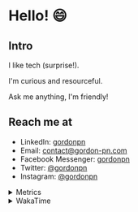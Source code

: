 # Hello! 😄

## Intro

I like tech (surprise!).

I'm curious and resourceful.

Ask me anything, I'm friendly!

## Reach me at

- LinkedIn: [gordonpn](https://www.linkedin.com/in/gordonpn/)
- Email: [contact@gordon-pn.com](mailto:contact@gordon-pn.com)
- Facebook Messenger: [gordonpn](https://www.messenger.com/t/Gordonpn)
- Twitter: [@gordonpn](https://twitter.com/Gordonpn)
- Instagram: [@gordonpn](https://www.instagram.com/gordonpn/)

<details>
  <summary>Metrics</summary>

  <img align="center" src="https://github.com/gordonpn/gordonpn/blob/master/github-metrics.svg" alt="GitHub Metrics">

</details>

<details>
  <summary>WakaTime</summary>

  <!--START_SECTION:waka-->
📊 **This Week I Spent My Time On** 

```text
💬 Programming Languages: 
Java                     8 hrs 40 mins       ████████████████░░░░░░░░░   62.69 % 
Brazil Dependency Config 3 hrs 2 mins        █████░░░░░░░░░░░░░░░░░░░░   21.98 % 
XML                      1 hr                ██░░░░░░░░░░░░░░░░░░░░░░░   07.29 % 
TypeScript               20 mins             █░░░░░░░░░░░░░░░░░░░░░░░░   02.46 % 
Bash                     19 mins             █░░░░░░░░░░░░░░░░░░░░░░░░   02.30 % 

🔥 Editors: 
IntelliJ IDEA            13 hrs 30 mins      ████████████████████████░   97.62 % 
VS Code                  18 mins             █░░░░░░░░░░░░░░░░░░░░░░░░   02.29 % 
Cursor                   0 secs              ░░░░░░░░░░░░░░░░░░░░░░░░░   00.09 % 
```


 Last Updated on 28/10/2024 16:26:47 UTC
<!--END_SECTION:waka-->
</details>
